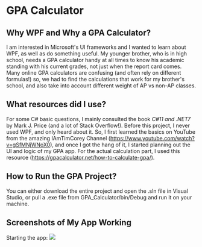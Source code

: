 # GPA Calculator

## Why WPF and Why a GPA Calculator?
I am interested in Microsoft's UI frameworks and I wanted to learn about WPF, as well as do something useful.  My younger brother, who is in high school, needs a GPA calculator handy at all times
to know his academic standing with his current grades, not just when the report card comes. Many online GPA calculators are confusing (and often rely on different formulas!) so, we had to find 
the calculations that work for my brother's school, and also take into account different weight of AP vs non-AP classes. 

## What resources did I use?
For some C# basic questions, I mainly consulted the book _C#11 and .NET7_ by Mark J. Price (and a lot of Stack Overflow!). Before this project, I never used WPF, and only heard about it. So, I first learned the basics on YouTube from the amazing IAmTimCorey Channel (https://www.youtube.com/watch?v=gSfMNjWNoX0), and once I got the hang of 
it, I started planning out the UI and logic of my GPA app. For the actual calculation part, I used this resource (https://gpacalculator.net/how-to-calculate-gpa/). 

## How to Run the GPA Project?
You can either download the entire project and open the .sln file in Visual Studio, or pull a .exe file from GPA_Calculator/bin/Debug and run it on your machine. 

## Screenshots of My App Working
Starting the app:
![](AppStarting.JPG)
